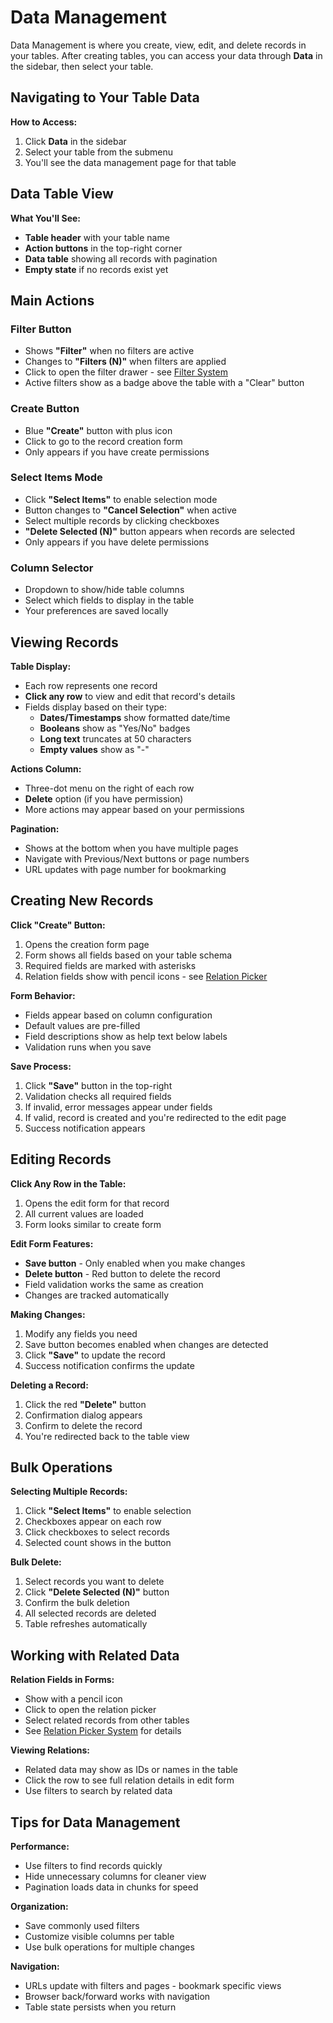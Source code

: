 # Data Management

Data Management is where you create, view, edit, and delete records in your tables. After creating tables, you can access your data through **Data** in the sidebar, then select your table.

## Navigating to Your Table Data

**How to Access:**
1. Click **Data** in the sidebar
2. Select your table from the submenu
3. You'll see the data management page for that table

## Data Table View

**What You'll See:**
- **Table header** with your table name
- **Action buttons** in the top-right corner
- **Data table** showing all records with pagination
- **Empty state** if no records exist yet

## Main Actions

### Filter Button
- Shows **"Filter"** when no filters are active
- Changes to **"Filters (N)"** when filters are applied
- Click to open the filter drawer - see [Filter System](../frontend/filter-system.md)
- Active filters show as a badge above the table with a "Clear" button

### Create Button
- Blue **"Create"** button with plus icon
- Click to go to the record creation form
- Only appears if you have create permissions

### Select Items Mode
- Click **"Select Items"** to enable selection mode
- Button changes to **"Cancel Selection"** when active
- Select multiple records by clicking checkboxes
- **"Delete Selected (N)"** button appears when records are selected
- Only appears if you have delete permissions

### Column Selector
- Dropdown to show/hide table columns
- Select which fields to display in the table
- Your preferences are saved locally

## Viewing Records

**Table Display:**
- Each row represents one record
- **Click any row** to view and edit that record's details
- Fields display based on their type:
  - **Dates/Timestamps** show formatted date/time
  - **Booleans** show as "Yes/No" badges
  - **Long text** truncates at 50 characters
  - **Empty values** show as "-"

**Actions Column:**
- Three-dot menu on the right of each row
- **Delete** option (if you have permission)
- More actions may appear based on your permissions

**Pagination:**
- Shows at the bottom when you have multiple pages
- Navigate with Previous/Next buttons or page numbers
- URL updates with page number for bookmarking

## Creating New Records

**Click "Create" Button:**
1. Opens the creation form page
2. Form shows all fields based on your table schema
3. Required fields are marked with asterisks
4. Relation fields show with pencil icons - see [Relation Picker](../frontend/relation-picker.md)

**Form Behavior:**
- Fields appear based on column configuration
- Default values are pre-filled
- Field descriptions show as help text below labels
- Validation runs when you save

**Save Process:**
1. Click **"Save"** button in the top-right
2. Validation checks all required fields
3. If invalid, error messages appear under fields
4. If valid, record is created and you're redirected to the edit page
5. Success notification appears

## Editing Records

**Click Any Row in the Table:**
1. Opens the edit form for that record
2. All current values are loaded
3. Form looks similar to create form

**Edit Form Features:**
- **Save button** - Only enabled when you make changes
- **Delete button** - Red button to delete the record
- Field validation works the same as creation
- Changes are tracked automatically

**Making Changes:**
1. Modify any fields you need
2. Save button becomes enabled when changes are detected
3. Click **"Save"** to update the record
4. Success notification confirms the update

**Deleting a Record:**
1. Click the red **"Delete"** button
2. Confirmation dialog appears
3. Confirm to delete the record
4. You're redirected back to the table view

## Bulk Operations

**Selecting Multiple Records:**
1. Click **"Select Items"** to enable selection
2. Checkboxes appear on each row
3. Click checkboxes to select records
4. Selected count shows in the button

**Bulk Delete:**
1. Select records you want to delete
2. Click **"Delete Selected (N)"** button
3. Confirm the bulk deletion
4. All selected records are deleted
5. Table refreshes automatically

## Working with Related Data

**Relation Fields in Forms:**
- Show with a pencil icon
- Click to open the relation picker
- Select related records from other tables
- See [Relation Picker System](../frontend/relation-picker.md) for details

**Viewing Relations:**
- Related data may show as IDs or names in the table
- Click the row to see full relation details in edit form
- Use filters to search by related data

## Tips for Data Management

**Performance:**
- Use filters to find records quickly
- Hide unnecessary columns for cleaner view
- Pagination loads data in chunks for speed

**Organization:**
- Save commonly used filters
- Customize visible columns per table
- Use bulk operations for multiple changes

**Navigation:**
- URLs update with filters and pages - bookmark specific views
- Browser back/forward works with navigation
- Table state persists when you return
